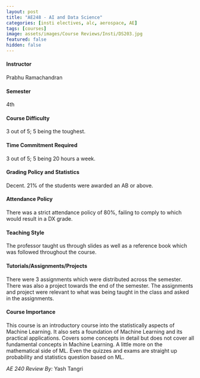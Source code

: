 ```yaml
---
layout: post
title: "AE248 - AI and Data Science"
categories: [insti electives, alc, aerospace, AE]
tags: [courses]
image: assets/images/Course Reviews/Insti/DS203.jpg
featured: false
hidden: false
---
```


#### Instructor

Prabhu Ramachandran

#### Semester

4th

#### Course Difficulty

3 out of 5; 5 being the toughest.

#### Time Commitment Required

3 out of 5; 5 being 20 hours a week.

#### Grading Policy and Statistics

Decent. 21% of the students were awarded an AB or above.

#### Attendance Policy

There was a strict attendance policy of 80%, failing to comply to which would result in a DX grade.

#### Teaching Style

The professor taught us through slides as well as a reference book which was followed throughout the course.

#### Tutorials/Assignments/Projects

There were 3 assignments which were distributed across the semester. There was also a project towards the end of the semester. The assignments and project were relevant to what was being taught in the class and asked in the assignments.

#### Course Importance

This course is an introductory course into the statistically aspects of Machine Learning. It also sets a foundation of Machine Learning and its practical applications. Covers some concepts in detail but does not cover all fundamental concepts in Machine Learning. A little more on the mathematical side of ML. Even the quizzes and exams are straight up probability and statistics question based on ML.

_AE 240 Review By:_ Yash Tangri
